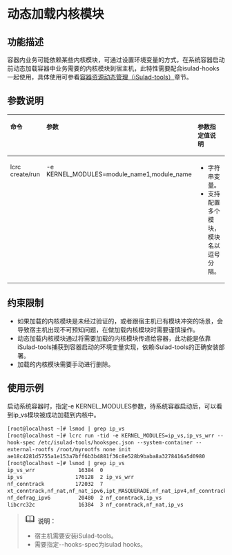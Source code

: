 # 动态加载内核模块<a name="ZH-CN_TOPIC_0184808023"></a>

## 功能描述<a name="zh-cn_topic_0182200838_section12374522153810"></a>

容器内业务可能依赖某些内核模块，可通过设置环境变量的方式，在系统容器启动前动态加载容器中业务需要的内核模块到宿主机，此特性需要配合isulad-hooks一起使用，具体使用可参看[容器资源动态管理（iSulad-tools）](容器资源动态管理（iSulad-tools）.md)章节。

## 参数说明<a name="zh-cn_topic_0182200838_section20744834163815"></a>

<a name="zh-cn_topic_0182200838_table1869210387418"></a>
<table><thead align="left"><tr id="zh-cn_topic_0182200838_row1569373816419"><th class="cellrowborder" valign="top" width="20.22%" id="mcps1.1.4.1.1"><p id="zh-cn_topic_0182200838_p106936387415"><a name="zh-cn_topic_0182200838_p106936387415"></a><a name="zh-cn_topic_0182200838_p106936387415"></a>命令</p>
</th>
<th class="cellrowborder" valign="top" width="51.910000000000004%" id="mcps1.1.4.1.2"><p id="zh-cn_topic_0182200838_p15693173814112"><a name="zh-cn_topic_0182200838_p15693173814112"></a><a name="zh-cn_topic_0182200838_p15693173814112"></a>参数</p>
</th>
<th class="cellrowborder" valign="top" width="27.87%" id="mcps1.1.4.1.3"><p id="zh-cn_topic_0182200838_p867912565112"><a name="zh-cn_topic_0182200838_p867912565112"></a><a name="zh-cn_topic_0182200838_p867912565112"></a>参数指定值说明</p>
</th>
</tr>
</thead>
<tbody><tr id="zh-cn_topic_0182200838_row12693163810415"><td class="cellrowborder" valign="top" width="20.22%" headers="mcps1.1.4.1.1 "><p id="zh-cn_topic_0182200838_p66931838134110"><a name="zh-cn_topic_0182200838_p66931838134110"></a><a name="zh-cn_topic_0182200838_p66931838134110"></a>lcrc create/run</p>
</td>
<td class="cellrowborder" valign="top" width="51.910000000000004%" headers="mcps1.1.4.1.2 "><p id="zh-cn_topic_0182200838_p20308121310422"><a name="zh-cn_topic_0182200838_p20308121310422"></a><a name="zh-cn_topic_0182200838_p20308121310422"></a>-e KERNEL_MODULES=module_name1,module_name</p>
</td>
<td class="cellrowborder" valign="top" width="27.87%" headers="mcps1.1.4.1.3 "><a name="zh-cn_topic_0182200838_ul10878831151214"></a><a name="zh-cn_topic_0182200838_ul10878831151214"></a><ul id="zh-cn_topic_0182200838_ul10878831151214"><li>字符串变量。</li><li>支持配置多个模块，模块名以逗号分隔。</li></ul>
</td>
</tr>
</tbody>
</table>

## 约束限制<a name="zh-cn_topic_0182200838_section17200718133916"></a>

-   如果加载的内核模块是未经过验证的，或者跟宿主机已有模块冲突的场景，会导致宿主机出现不可预知问题，在做加载内核模块时需要谨慎操作。
-   动态加载内核模块通过将需要加载的内核模块传递给容器，此功能是依靠iSulad-tools捕获到容器启动的环境变量实现，依赖iSulad-tools的正确安装部署。
-   加载的内核模块需要手动进行删除。

## 使用示例<a name="zh-cn_topic_0182200838_section13614433911"></a>

启动系统容器时，指定-e KERNEL\_MODULES参数，待系统容器启动后，可以看到ip\_vs模块被成功加载到内核中。

```
[root@localhost ~]# lsmod | grep ip_vs
[root@localhost ~]# lcrc run -tid -e KERNEL_MODULES=ip_vs,ip_vs_wrr --hook-spec /etc/isulad-tools/hookspec.json --system-container --external-rootfs /root/myrootfs none init
ae18c4281d5755a1e153a7bff6b3b4881f36c8e528b9baba8a3278416a5d0980
[root@localhost ~]# lsmod | grep ip_vs
ip_vs_wrr              16384  0
ip_vs                 176128  2 ip_vs_wrr
nf_conntrack          172032  7 xt_conntrack,nf_nat,nf_nat_ipv6,ipt_MASQUERADE,nf_nat_ipv4,nf_conntrack_netlink,ip_vs
nf_defrag_ipv6         20480  2 nf_conntrack,ip_vs
libcrc32c              16384  3 nf_conntrack,nf_nat,ip_vs
```

>![](public_sys-resources/icon-note.gif) **说明：**   
>-   宿主机需要安装iSulad-tools。  
>-   需要指定--hooks-spec为isulad hooks。  

